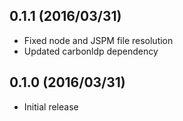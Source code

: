 ## 0.1.1 (2016/03/31)
- Fixed node and JSPM file resolution
- Updated carbonldp dependency

## 0.1.0 (2016/03/31)
- Initial release